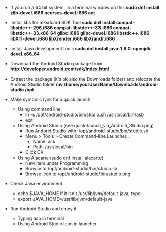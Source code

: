 - If you run a 64 bit system, in a terminal window do this
**sudo dnf install zlib-devel.i686 ncurses-devel.i686 ant**

- Install libs for mksdcard SDK Tool
**sudo dnf install compat-libstdc++-296.i686 compat-libstdc++-33.i686 compat-libstdc++-33.x86_64 glibc.i686 glibc-devel.i686 libstdc++.i686 libX11-devel.i686 libXrender.i686 libXrandr.i686**

- Install Java development tools
**sudo dnf install java-1.8.0-openjdk-devel.x86_64**
   
- Download the Android Studio package from **http://developer.android.com/sdk/index.html**

- Extract the package (it's ok also the Downloads folder) and relocate the Android Studio folder
**mv /home/yourUserName/Downloads/android-studio /opt**

- Make symbolic lynk for a quick launch
   - Using command line
      - ln -s /opt/android-studio/bin/studio.sh /usr/local/bin/asb
      - exit
   - Using Android Studio (see quick-launch_via_Android_Studio.png)
      - Run Andorid Studio with ./opt/android-studio/bin/studio.sh
      - Menu > Tools > Create Command-line Launcher...
         - Name: asb
         - Path: /usr/local/bin
      - Click OK
   - Using Alacarte (sudo dnf install alacarte)
      - New item under Programming
      - Browse to /opt/android-studio/bin/studio.sh
      - Browse icon to /opt/android-studio/bin/studio.png
   
- Check Java environment
   - echo $JAVA_HOME
   If it isn't /usr/lib/jvm/default-java, type:
   - export JAVA_HOME=/usr/lib/jvm/default-java
   
- Run Android Studio and enjoy it
   - Typing asb in terminal
   - Using Android Studio icon in launcher

